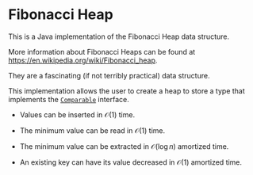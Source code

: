 # Fibonacci Heap
This is a Java implementation of the Fibonacci Heap data structure.

More information about Fibonacci Heaps can be found at https://en.wikipedia.org/wiki/Fibonacci_heap.

They are a fascinating (if not terribly practical) data structure.

This implementation allows the user to create a heap to store a type that implements the [`Comparable`](https://docs.oracle.com/en/java/javase/17/docs/api/java.base/java/lang/Comparable.html) interface.

* Values can be inserted in $\mathcal{O} \left( 1 \right)$ time.

* The minimum value can be read in $\mathcal{O} \left( 1 \right)$ time.

* The minimum value can be extracted in $\mathcal{O} \left( \log n \right)$ amortized time.

* An existing key can have its value decreased in $\mathcal{O} \left( 1 \right)$ amortized time.